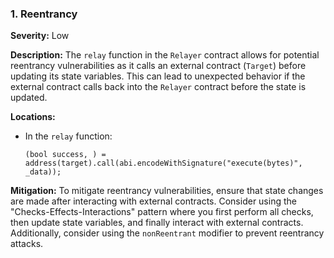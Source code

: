 ### 1. **Reentrancy**

**Severity:**
Low

**Description:**
The `relay` function in the `Relayer` contract allows for potential reentrancy vulnerabilities as it calls an external contract (`Target`) before updating its state variables. This can lead to unexpected behavior if the external contract calls back into the `Relayer` contract before the state is updated.

**Locations:**

- In the `relay` function:
  ```solidity
  (bool success, ) = address(target).call(abi.encodeWithSignature("execute(bytes)", _data));
  ```

**Mitigation:**
To mitigate reentrancy vulnerabilities, ensure that state changes are made after interacting with external contracts. Consider using the "Checks-Effects-Interactions" pattern where you first perform all checks, then update state variables, and finally interact with external contracts. Additionally, consider using the `nonReentrant` modifier to prevent reentrancy attacks.